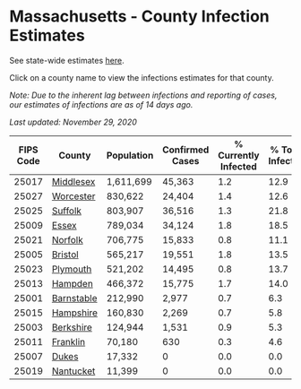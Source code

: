 # Massachusetts - County Infection Estimates

See state-wide estimates [here](/infections/us-ma).

Click on a county name to view the infections estimates for that county.

*Note: Due to the inherent lag between infections and reporting of cases, our estimates of infections are as of 14 days ago.*

*Last updated: November 29, 2020*

|   FIPS Code |                   County |   Population |   Confirmed Cases |   % Currently Infected |   % Total Infected |
|-------------|--------------------------|--------------|-------------------|------------------------|--------------------|
|       25017 |   [Middlesex](middlesex) |    1,611,699 |            45,363 |                    1.2 |               12.9 |
|       25027 |   [Worcester](worcester) |      830,622 |            24,404 |                    1.4 |               12.6 |
|       25025 |       [Suffolk](suffolk) |      803,907 |            36,516 |                    1.3 |               21.8 |
|       25009 |           [Essex](essex) |      789,034 |            34,124 |                    1.8 |               18.5 |
|       25021 |       [Norfolk](norfolk) |      706,775 |            15,833 |                    0.8 |               11.1 |
|       25005 |       [Bristol](bristol) |      565,217 |            19,551 |                    1.8 |               13.5 |
|       25023 |     [Plymouth](plymouth) |      521,202 |            14,495 |                    0.8 |               13.7 |
|       25013 |       [Hampden](hampden) |      466,372 |            15,775 |                    1.7 |               14.0 |
|       25001 | [Barnstable](barnstable) |      212,990 |             2,977 |                    0.7 |                6.3 |
|       25015 |   [Hampshire](hampshire) |      160,830 |             2,269 |                    0.7 |                5.8 |
|       25003 |   [Berkshire](berkshire) |      124,944 |             1,531 |                    0.9 |                5.3 |
|       25011 |     [Franklin](franklin) |       70,180 |               630 |                    0.3 |                4.6 |
|       25007 |           [Dukes](dukes) |       17,332 |                 0 |                    0.0 |                0.0 |
|       25019 |   [Nantucket](nantucket) |       11,399 |                 0 |                    0.0 |                0.0 |
